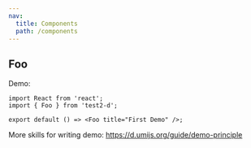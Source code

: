 ```yaml
---
nav:
  title: Components
  path: /components
---
```


## Foo

Demo:

```tsx
import React from 'react';
import { Foo } from 'test2-d';

export default () => <Foo title="First Demo" />;
```

More skills for writing demo: https://d.umijs.org/guide/demo-principle
